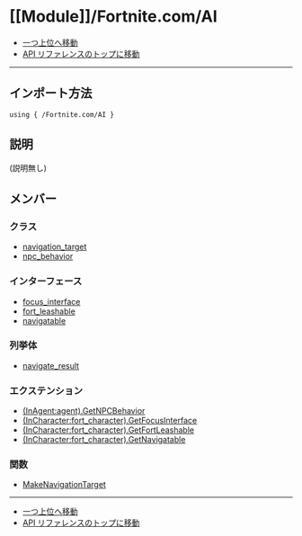 # [[Module]]/Fortnite.com/AI

- [一つ上位へ移動](../main.md)
- [API リファレンスのトップに移動](../../main.md)

---

## インポート方法

```verse
using { /Fortnite.com/AI }
```

## 説明

(説明無し)

## メンバー

### クラス

- [navigation_target](./C_navigation_target/main.md)
- [npc_behavior](./C_npc_behavior/main.md)

### インターフェース

- [focus_interface](./I_focus_interface/main.md)
- [fort_leashable](./I_fort_leashable/main.md)
- [navigatable](./I_navigatable/main.md)

### 列挙体

- [navigate_result](./EN_navigate_result/main.md)

### エクステンション

- [(InAgent:agent).GetNPCBehavior](./EX_-lpar-InAgent-colon-agent-rpar-.GetNPCBehavior/main.md)
- [(InCharacter:fort_character).GetFocusInterface](./EX_-lpar-InCharacter-colon-fort_character-rpar-.GetFocusInterface/main.md)
- [(InCharacter:fort_character).GetFortLeashable](./EX_-lpar-InCharacter-colon-fort_character-rpar-.GetFortLeashable/main.md)
- [(InCharacter:fort_character).GetNavigatable](./EX_-lpar-InCharacter-colon-fort_character-rpar-.GetNavigatable/main.md)

### 関数

- [MakeNavigationTarget](./F_MakeNavigationTarget/main.md)

---

- [一つ上位へ移動](../main.md)
- [API リファレンスのトップに移動](../../main.md)
